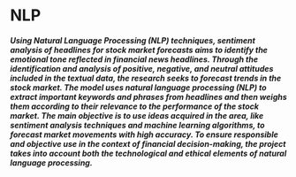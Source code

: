 # NLP

##### Using Natural Language Processing (NLP) techniques, sentiment analysis of headlines for stock market forecasts aims to identify the emotional tone reflected in financial news headlines. Through the identification and analysis of positive, negative, and neutral attitudes included in the textual data, the research seeks to forecast trends in the stock market. The model uses natural language processing (NLP) to extract important keywords and phrases from headlines and then weighs them according to their relevance to the performance of the stock market. The main objective is to use ideas acquired in the area, like sentiment analysis techniques and machine learning algorithms, to forecast market movements with high accuracy. To ensure responsible and objective use in the context of financial decision-making, the project takes into account both the technological and ethical elements of natural language processing.
